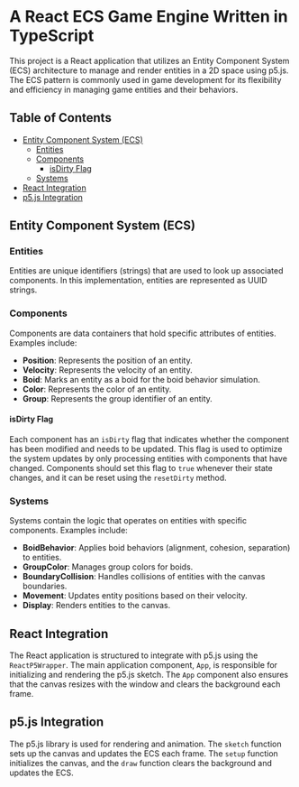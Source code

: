 # A React ECS Game Engine Written in TypeScript

This project is a React application that utilizes an Entity Component System (ECS) architecture to manage and render entities in a 2D space using p5.js. The ECS pattern is commonly used in game development for its flexibility and efficiency in managing game entities and their behaviors.

## Table of Contents

- [Entity Component System (ECS)](#entity-component-system-ecs)
  - [Entities](#entities)
  - [Components](#components)
    - [isDirty Flag](#isdirty-flag)
  - [Systems](#systems)
- [React Integration](#react-integration)
- [p5.js Integration](#p5js-integration)

## Entity Component System (ECS)

### Entities
Entities are unique identifiers (strings) that are used to look up associated components. In this implementation, entities are represented as UUID strings.

### Components
Components are data containers that hold specific attributes of entities. Examples include:
- **Position**: Represents the position of an entity.
- **Velocity**: Represents the velocity of an entity.
- **Boid**: Marks an entity as a boid for the boid behavior simulation.
- **Color**: Represents the color of an entity.
- **Group**: Represents the group identifier of an entity.

#### isDirty Flag
Each component has an `isDirty` flag that indicates whether the component has been modified and needs to be updated. This flag is used to optimize the system updates by only processing entities with components that have changed. Components should set this flag to `true` whenever their state changes, and it can be reset using the `resetDirty` method.

### Systems
Systems contain the logic that operates on entities with specific components. Examples include:
- **BoidBehavior**: Applies boid behaviors (alignment, cohesion, separation) to entities.
- **GroupColor**: Manages group colors for boids.
- **BoundaryCollision**: Handles collisions of entities with the canvas boundaries.
- **Movement**: Updates entity positions based on their velocity.
- **Display**: Renders entities to the canvas.

## React Integration
The React application is structured to integrate with p5.js using the `ReactP5Wrapper`. The main application component, `App`, is responsible for initializing and rendering the p5.js sketch. The `App` component also ensures that the canvas resizes with the window and clears the background each frame.

## p5.js Integration
The p5.js library is used for rendering and animation. The `sketch` function sets up the canvas and updates the ECS each frame. The `setup` function initializes the canvas, and the `draw` function clears the background and updates the ECS.
